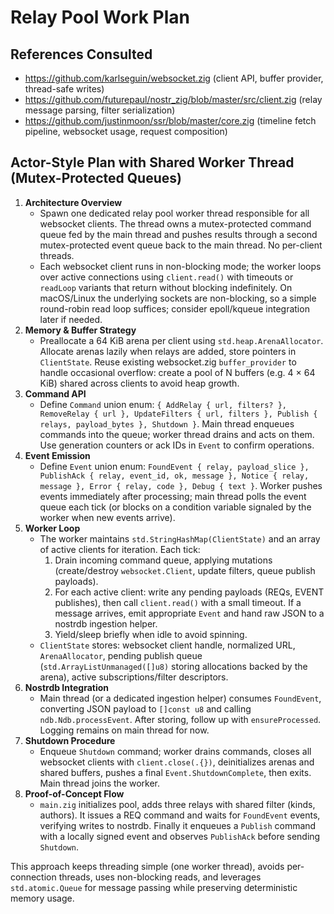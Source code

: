 # Relay Pool Work Plan

## References Consulted
- https://github.com/karlseguin/websocket.zig (client API, buffer provider, thread-safe writes)
- https://github.com/futurepaul/nostr_zig/blob/master/src/client.zig (relay message parsing, filter serialization)
- https://github.com/justinmoon/ssr/blob/master/core.zig (timeline fetch pipeline, websocket usage, request composition)

## Actor-Style Plan with Shared Worker Thread (Mutex-Protected Queues)
1. **Architecture Overview**
   - Spawn one dedicated relay pool worker thread responsible for all websocket clients. The thread owns a mutex-protected command queue fed by the main thread and pushes results through a second mutex-protected event queue back to the main thread. No per-client threads.
   - Each websocket client runs in non-blocking mode; the worker loops over active connections using `client.read()` with timeouts or `readLoop` variants that return without blocking indefinitely. On macOS/Linux the underlying sockets are non-blocking, so a simple round-robin read loop suffices; consider epoll/kqueue integration later if needed.
2. **Memory & Buffer Strategy**
   - Preallocate a 64 KiB arena per client using `std.heap.ArenaAllocator`. Allocate arenas lazily when relays are added, store pointers in `ClientState`. Reuse existing websocket.zig `buffer_provider` to handle occasional overflow: create a pool of N buffers (e.g. 4 × 64 KiB) shared across clients to avoid heap growth.
3. **Command API**
   - Define `Command` union enum: `{ AddRelay { url, filters? }, RemoveRelay { url }, UpdateFilters { url, filters }, Publish { relays, payload_bytes }, Shutdown }`. Main thread enqueues commands into the queue; worker thread drains and acts on them. Use generation counters or ack IDs in `Event` to confirm operations.
4. **Event Emission**
   - Define `Event` union enum: `FoundEvent { relay, payload_slice }, PublishAck { relay, event_id, ok, message }, Notice { relay, message }, Error { relay, code }, Debug { text }`. Worker pushes events immediately after processing; main thread polls the event queue each tick (or blocks on a condition variable signaled by the worker when new events arrive).
5. **Worker Loop**
   - The worker maintains `std.StringHashMap(ClientState)` and an array of active clients for iteration. Each tick:
     1. Drain incoming command queue, applying mutations (create/destroy `websocket.Client`, update filters, queue publish payloads).
     2. For each active client: write any pending payloads (REQs, EVENT publishes), then call `client.read()` with a small timeout. If a message arrives, emit appropriate `Event` and hand raw JSON to a nostrdb ingestion helper.
     3. Yield/sleep briefly when idle to avoid spinning.
   - `ClientState` stores: websocket client handle, normalized URL, `ArenaAllocator`, pending publish queue (`std.ArrayListUnmanaged([]u8)` storing allocations backed by the arena), active subscriptions/filter descriptors.
6. **Nostrdb Integration**
   - Main thread (or a dedicated ingestion helper) consumes `FoundEvent`, converting JSON payload to `[]const u8` and calling `ndb.Ndb.processEvent`. After storing, follow up with `ensureProcessed`. Logging remains on main thread for now.
7. **Shutdown Procedure**
   - Enqueue `Shutdown` command; worker drains commands, closes all websocket clients with `client.close(.{})`, deinitializes arenas and shared buffers, pushes a final `Event.ShutdownComplete`, then exits. Main thread joins the worker.
8. **Proof-of-Concept Flow**
   - `main.zig` initializes pool, adds three relays with shared filter (kinds, authors). It issues a REQ command and waits for `FoundEvent` events, verifying writes to nostrdb. Finally it enqueues a `Publish` command with a locally signed event and observes `PublishAck` before sending `Shutdown`.

This approach keeps threading simple (one worker thread), avoids per-connection threads, uses non-blocking reads, and leverages `std.atomic.Queue` for message passing while preserving deterministic memory usage.
